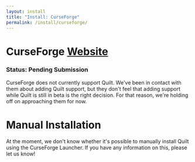 ```yaml
---
layout: install
title: "Install: CurseForge"
permalink: /install/curseforge/
---
```


# CurseForge <a href="https://download.curseforge.com" class="button is-link is-pulled-right"><span class="icon"><i class="fas fa-globe"></i></span><span>Website</span></a>

### Status: Pending Submission

CurseForge does not currently support Quilt. We've been in contact with them about adding Quilt support, but they don't
feel that adding support while Quilt is still in beta is the right decision. For that reason, we're holding off on
approaching them for now.

# Manual Installation

At the moment, we don't know whether it's possible to manually install Quilt using the CurseForge Launcher. If you 
have any information on this, please let us know!
